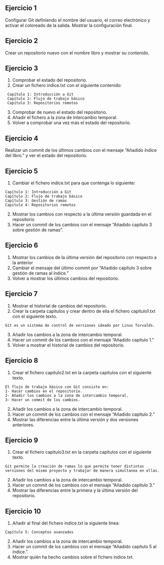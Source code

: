 ## Ejercicio 1
Configurar Git definiendo el nombre del usuario, el correo electrónico y activar el coloreado de la salida. Mostrar la configuración final.

## Ejercicio 2
Crear un repositorio nuevo con el nombre libro y mostrar su contenido.

## Ejercicio 3
1. Comprobar el estado del repositorio.
2. Crear un fichero indice.txt con el siguiente contenido:
  ```
   Capítulo 1: Introducción a Git
   Capítulo 2: Flujo de trabajo básico
   Capítulo 3: Repositorios remotos
```
3. Comprobar de nuevo el estado del repositorio.
4. Añadir el fichero a la zona de intercambio temporal.
5. Volver a comprobar una vez más el estado del repositorio.

## Ejercicio 4
Realizar un commit de los últimos cambios con el mensaje “Añadido índice del libro.” y ver el estado del repositorio.

## Ejercicio 5
1. Cambiar el fichero indice.txt para que contenga lo siguiente:
```
Capítulo 1: Introducción a Git
Capítulo 2: Flujo de trabajo básico
Capítulo 3: Gestión de ramas
Capítulo 4: Repositorios remotos
```
2. Mostrar los cambios con respecto a la última versión guardada en el repositorio
3. Hacer un commit de los cambios con el mensaje “Añadido capítulo 3 sobre gestión de ramas”.

## Ejercicio 6
1. Mostrar los cambios de la última versión del repositorio con respecto a la anterior
2. Cambiar el mensaje del último commit por “Añadido capítulo 3 sobre gestión de ramas al índice.”
3. Volver a mostrar los últimos cambios del repositorio.


## Ejercicio 7
1. Mostrar el historial de cambios del repositorio.
2. Crear la carpeta capitulos y crear dentro de ella el fichero capitulo1.txt con el siguiente texto.
```
Git es un sistema de control de versiones ideado por Linus Torvalds.
```
3. Añadir los cambios a la zona de intercambio temporal.
4. Hacer un commit de los cambios con el mensaje “Añadido capítulo 1.”
5. Volver a mostrar el historial de cambios del repositorio.

## Ejercicio 8
1. Crear el fichero capitulo2.txt en la carpeta capitulos con el siguiente texto.

```
El flujo de trabajo básico con Git consiste en: 
1- Hacer cambios en el repositorio. 
2- Añadir los cambios a la zona de intercambio temporal. 
3- Hacer un commit de los cambios.
```
2. Añadir los cambios a la zona de intercambio temporal.
3. Hacer un commit de los cambios con el mensaje “Añadido capítulo 2.”
4. Mostrar las diferencias entre la última versión y dos versiones anteriores.

## Ejercicio 9
1. Crear el fichero capitulo3.txt en la carpeta capitulos con el siguiente texto.
```
Git permite la creación de ramas lo que permite tener distintas versiones del mismo proyecto y trabajar de manera simultanea en ellas.
```
2. Añadir los cambios a la zona de intercambio temporal.
3. Hacer un commit de los cambios con el mensaje “Añadido capítulo 3.”
4. Mostrar las diferencias entre la primera y la última versión del repositorio.

## Ejercicio 10
1. Añadir al final del fichero indice.txt la siguiente línea:
```
Capítulo 5: Conceptos avanzados
```
2. Añadir los cambios a la zona de intercambio temporal.
3. Hacer un commit de los cambios con el mensaje “Añadido capítulo 5 al índice.”.
4. Mostrar quién ha hecho cambios sobre el fichero indice.txt.

